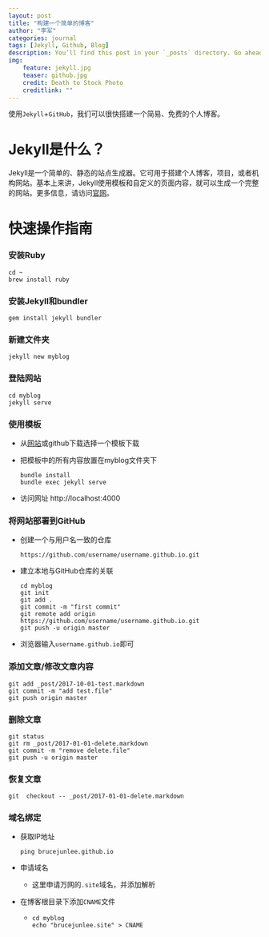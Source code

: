 ```yaml
---
layout: post
title: "构建一个简单的博客"
author: "李军"
categories: journal
tags: [Jekyll, Github, Blog]
description: You’ll find this post in your `_posts` directory. Go ahead and edit it and re-build the site to see your changes. # Add post description (optional)
img: 
    feature: jekyll.jpg
    teaser: github.jpg
    credit: Death to Stock Photo
    creditlink: ""
---
```

使用`Jekyll`+`GitHub`，我们可以很快搭建一个简易、免费的个人博客。

# Jekyll是什么？

Jekyll是一个简单的、静态的站点生成器。它可用于搭建个人博客，项目，或者机构网站。基本上来讲，Jekyll使用模板和自定义的页面内容，就可以生成一个完整的网站。更多信息，请访问[官网](https://jekyllrb.com/docs/home/)。

# 快速操作指南

### 安装Ruby

```shell
cd ~
brew install ruby
```

### 安装Jekyll和bundler

```shell
gem install jekyll bundler
```

### 新建文件夹

```shell
jekyll new myblog
```

### 登陆网站

```shell
cd myblog
jekyll serve
```

### 使用模板

+ 从[网站](http://jekyllthemes.org)或github下载选择一个模板下载

+ 把模板中的所有内容放置在myblog文件夹下

  ```shell
  bundle install
  bundle exec jekyll serve
  ```

+ 访问网址 http://localhost:4000

### 将网站部署到GitHub

+ 创建一个与用户名一致的仓库

  ```nothing
  https://github.com/username/username.github.io.git
  ```

+ 建立本地与GitHub仓库的关联

  ```shell
  cd myblog
  git init
  git add .
  git commit -m "first commit"
  git remote add origin https://github.com/username/username.github.io.git
  git push -u origin master
  ```

+ 浏览器输入`username.github.io`即可

### 添加文章/修改文章内容

```shell
git add _post/2017-10-01-test.markdown
git commit -m "add test.file"
git push origin master
```

### 删除文章

```shell
git status
git rm _post/2017-01-01-delete.markdown
git commit -m "remove delete.file"
git push -u origin master
```

### 恢复文章

```shell
git  checkout -- _post/2017-01-01-delete.markdown
```

### 域名绑定

+ 获取IP地址

  ```shell
  ping brucejunlee.github.io
  ```

+ 申请域名

  + 这里申请万网的`.site`域名，并添加解析

+ 在博客根目录下添加`CNAME`文件

  + ```nothing
    cd myblog
    echo "brucejunlee.site" > CNAME
    ```

